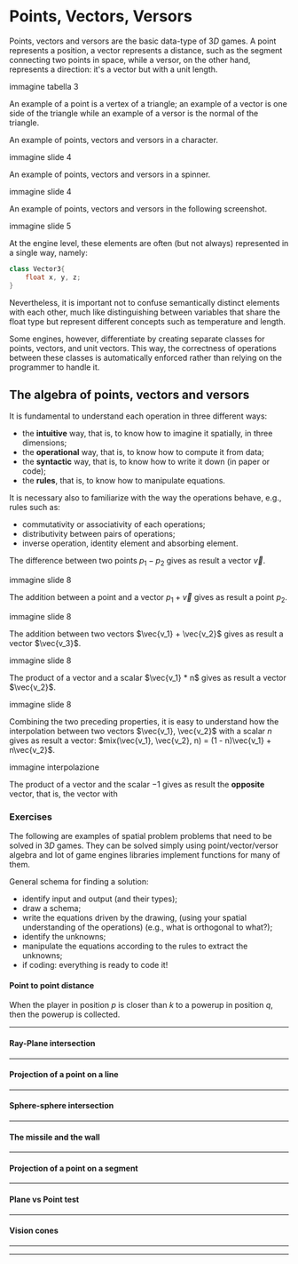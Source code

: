 # Points, Vectors, Versors
Points, vectors and versors are the basic data-type of $3D$ games. A point represents a position, a vector represents a distance, such as the segment connecting two points in space, while a versor, on the other hand, represents a direction: it's a vector but with a unit length.

immagine tabella 3

An example of a point is a vertex of a triangle; an example of a vector is one side of the triangle while an example of a versor is the normal of the triangle.

An example of points, vectors and versors in a character.

immagine slide 4

An example of points, vectors and versors in a spinner.

immagine slide 4

An example of points, vectors and versors in the following screenshot.

immagine slide 5

At the engine level, these elements are often (but not always) represented in a single way, namely:

```c#
class Vector3{
	float x, y, z; 
}
```

Nevertheless, it is important not to confuse semantically distinct elements with each other, much like distinguishing between variables that share the float type but represent different concepts such as temperature and length.

Some engines, however, differentiate by creating separate classes for points, vectors, and unit vectors. This way, the correctness of operations between these classes is automatically enforced rather than relying on the programmer to handle it.

## The algebra of points, vectors and versors
It is fundamental to understand each operation in three different ways:
- the **intuitive** way, that is, to know how to imagine it spatially, in three dimensions;
- the **operational** way, that is, to know how to compute it from data;
- the **syntactic** way, that is, to know how to write it down (in paper or code);
- the **rules**, that is, to know how to manipulate equations.

It is necessary also to familiarize with the way the operations behave, e.g., rules such as:
- commutativity or associativity of each operations;
- distributivity between pairs of operations;
- inverse operation, identity element and absorbing element.

The difference between two points $p_1 - p_2$ gives as result a vector $\vec{v}$.

immagine slide 8

The addition between a point and a vector $p_1 + \vec{v}$ gives as result a point $p_2$.

immagine slide 8

The addition between two vectors $\vec{v_1} + \vec{v_2}$ gives as result a vector $\vec{v_3}$.

immagine slide 8

The product of a vector and a scalar $\vec{v_1} * n$ gives as result a vector $\vec{v_2}$.

immagine slide 8

Combining the two preceding properties, it is easy to understand how the interpolation between two vectors $\vec{v_1}, \vec{v_2}$ with a scalar $n$ gives as result a vector: $mix(\vec{v_1}, \vec{v_2}, n) = (1 - n)\vec{v_1} + n\vec{v_2}$.

immagine interpolazione

The product of a vector and the scalar $-1$ gives as result the **opposite** vector, that is, the vector with 

### Exercises
The following are examples of spatial problem problems that need to be solved in $3D$ games. They can be solved simply using point/vector/versor algebra and lot of game engines libraries implement functions for many of them.

General schema for finding a solution:
- identify input and output (and their types);
- draw a schema;
- write the equations driven by the drawing, (using your spatial understanding of the operations) (e.g., what is orthogonal to what?);
- identify the unknowns;
- manipulate the equations according to the rules to extract the unknowns;
- if coding: everything is ready to code it!

#### Point to point distance
When the player in position $p$ is closer than $k$ to a powerup in position $q$, then the powerup is collected.



----------------------------------------------------------------

#### Ray-Plane intersection

----------------------------------------------------------------

#### Projection of a point on a line

----------------------------------------------------------------

#### Sphere-sphere intersection

----------------------------------------------------------------

#### The missile and the wall

----------------------------------------------------------------

#### Projection of a point on a segment

----------------------------------------------------------------

#### Plane vs Point test

----------------------------------------------------------------

#### Vision cones

----------------------------------------------------------------



----------------------------------------------------------------